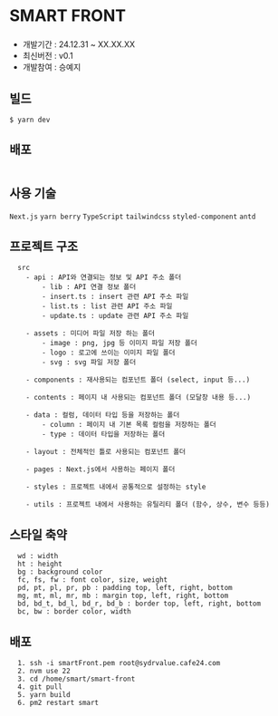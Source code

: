 # SMART FRONT

###

- 개발기간 : 24.12.31 ~ XX.XX.XX
- 최신버전 : v0.1
- 개발참여 : 승예지

## 빌드

```
$ yarn dev
```

## 배포

```
```

## 사용 기술

`Next.js` `yarn berry` `TypeScript` `tailwindcss` `styled-component` `antd`

## 프로젝트 구조

```
  src
    - api : API와 연결되는 정보 및 API 주소 폴더
        - lib : API 연결 정보 폴더
        - insert.ts : insert 관련 API 주소 파일
        - list.ts : list 관련 API 주소 파일
        - update.ts : update 관련 API 주소 파일

    - assets : 미디어 파일 저장 하는 폴더
        - image : png, jpg 등 이미지 파일 저장 폴더
        - logo : 로고에 쓰이는 이미지 파일 폴더
        - svg : svg 파일 저장 폴더

    - components : 재사용되는 컴포넌트 폴더 (select, input 등...)

    - contents : 페이지 내 사용되는 컴포넌트 폴더 (모달창 내용 등...)

    - data : 컬럼, 데이터 타입 등을 저장하는 폴더
        - column : 페이지 내 기본 목록 컬럼을 저장하는 폴더
        - type : 데이터 타입을 저장하는 폴더

    - layout : 전체적인 틀로 사용되는 컴포넌트 폴더

    - pages : Next.js에서 사용하는 페이지 폴더

    - styles : 프로젝트 내에서 공통적으로 설정하는 style
    
    - utils : 프로젝트 내에서 사용하는 유틸리티 폴더 (함수, 상수, 변수 등등)
```

## 스타일 축약

```
  wd : width
  ht : height
  bg : background color
  fc, fs, fw : font color, size, weight
  pd, pt, pl, pr, pb : padding top, left, right, bottom
  mg, mt, ml, mr, mb : margin top, left, right, bottom
  bd, bd_t, bd_l, bd_r, bd_b : border top, left, right, bottom
  bc, bw : border color, width
```

## 배포

```
  1. ssh -i smartFront.pem root@sydrvalue.cafe24.com
  2. nvm use 22
  3. cd /home/smart/smart-front
  4. git pull
  5. yarn build
  6. pm2 restart smart
```